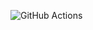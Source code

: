 ![GitHub Actions](https://github.com/nicholsss/ohtu-2020-viikko1/workflows/Java%20CI%20with%20Gradle/badge.svg)
